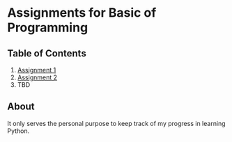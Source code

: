 # Assignments for Basic of Programming

## Table of Contents

1. [Assignment 1](assignments/11-09-2023.py)
2. [Assignment 2](assignments/24-09-2023.py)
3. TBD

## About

It only serves the personal purpose to keep track of my progress in learning Python.
